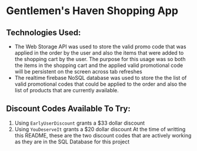 # Gentlemen's Haven Shopping App

## Technologies Used:
- The Web Storage API was used to store the valid promo code that was applied in the order by the user and also the items that were added to the shopping cart by the user. The purpose for this usage was so both the items in the shopping cart and the applied valid promotional code will be persistent on the screen across tab refreshes
- The realtime firebase NoSQL database was used to store the the list of valid promotional codes that could be applied to the order and also the list of products that are currently available.

## Discount Codes Available To Try:
1. Using `EarlyUserDiscount` grants a $33 dollar discount
2. Using `YouDeserveIt` grants a $20 dollar discount
At the time of writting this README, these are the two discount codes that are actively working as they are in the SQL Database for this project 
